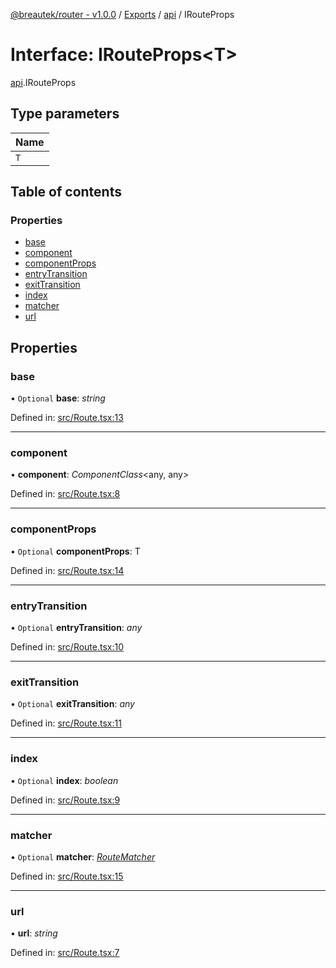 [@breautek/router - v1.0.0](../README.md) / [Exports](../modules.md) / [api](../modules/api.md) / IRouteProps

# Interface: IRouteProps<T\>

[api](../modules/api.md).IRouteProps

## Type parameters

Name |
:------ |
`T` |

## Table of contents

### Properties

- [base](api.irouteprops.md#base)
- [component](api.irouteprops.md#component)
- [componentProps](api.irouteprops.md#componentprops)
- [entryTransition](api.irouteprops.md#entrytransition)
- [exitTransition](api.irouteprops.md#exittransition)
- [index](api.irouteprops.md#index)
- [matcher](api.irouteprops.md#matcher)
- [url](api.irouteprops.md#url)

## Properties

### base

• `Optional` **base**: *string*

Defined in: [src/Route.tsx:13](https://github.com/breautek/router/blob/6c82bce/src/Route.tsx#L13)

___

### component

• **component**: *ComponentClass*<any, any\>

Defined in: [src/Route.tsx:8](https://github.com/breautek/router/blob/6c82bce/src/Route.tsx#L8)

___

### componentProps

• `Optional` **componentProps**: T

Defined in: [src/Route.tsx:14](https://github.com/breautek/router/blob/6c82bce/src/Route.tsx#L14)

___

### entryTransition

• `Optional` **entryTransition**: *any*

Defined in: [src/Route.tsx:10](https://github.com/breautek/router/blob/6c82bce/src/Route.tsx#L10)

___

### exitTransition

• `Optional` **exitTransition**: *any*

Defined in: [src/Route.tsx:11](https://github.com/breautek/router/blob/6c82bce/src/Route.tsx#L11)

___

### index

• `Optional` **index**: *boolean*

Defined in: [src/Route.tsx:9](https://github.com/breautek/router/blob/6c82bce/src/Route.tsx#L9)

___

### matcher

• `Optional` **matcher**: [*RouteMatcher*](../classes/routematcher.routematcher-1.md)

Defined in: [src/Route.tsx:15](https://github.com/breautek/router/blob/6c82bce/src/Route.tsx#L15)

___

### url

• **url**: *string*

Defined in: [src/Route.tsx:7](https://github.com/breautek/router/blob/6c82bce/src/Route.tsx#L7)
